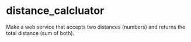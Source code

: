 # distance_calcluator
Make a web service that accepts two distances (numbers) and returns the total distance (sum of both).
